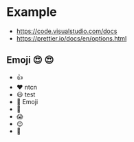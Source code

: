 # Example

- https://code.visualstudio.com/docs
- https://prettier.io/docs/en/options.html

## Emoji 😍 &#x1f60d;

- :+1:
- ❤️️ ntcn
- 😃 test
- 📁 Emoji
- 🎉
- 😱
- 😍
- 🍋
